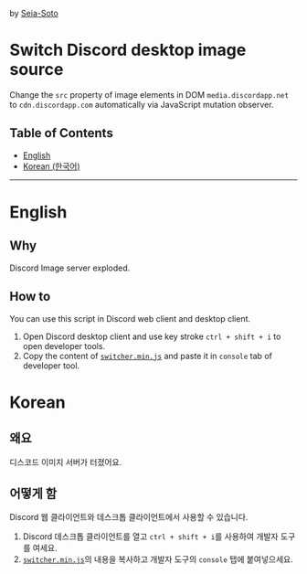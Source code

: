 by [Seia-Soto](https://seia.io)

# Switch Discord desktop image source

Change the `src` property of image elements in DOM `media.discordapp.net` to `cdn.discordapp.com` automatically via JavaScript mutation observer.

## Table of Contents

- [English](#english)
- [Korean (한국어)](#korean)

----

# English

## Why

Discord Image server exploded.

## How to

You can use this script in Discord web client and desktop client.

1. Open Discord desktop client and use key stroke `ctrl + shift + i` to open developer tools.
2. Copy the content of [`switcher.min.js`](/switcher.min.js) and paste it in `console` tab of developer tool.

# Korean

## 왜요

디스코드 이미지 서버가 터졌어요.

## 어떻게 함

Discord 웹 클라이언트와 데스크톱 클라이언트에서 사용할 수 있습니다.

1. Discord 데스크톱 클라이언트를 열고 `ctrl + shift + i`를 사용하여 개발자 도구를 여세요.
2. [`switcher.min.js`](/switcher.min.js)의 내용을 복사하고 개발자 도구의 `console` 탭에 붙여넣으세요.
